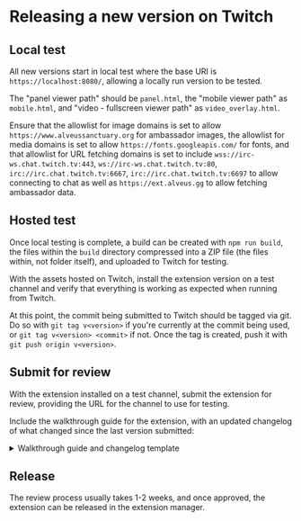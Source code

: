 # Releasing a new version on Twitch

## Local test

All new versions start in local test where the base URI is `https://localhost:8080/`, allowing a locally run version to be tested.

The "panel viewer path" should be `panel.html`, the "mobile viewer path" as `mobile.html`, and "video - fullscreen viewer path" as `video_overlay.html`.

Ensure that the allowlist for image domains is set to allow `https://www.alveussanctuary.org` for ambassador images, the allowlist for media domains is set to allow `https://fonts.googleapis.com/` for fonts, and that allowlist for URL fetching domains is set to include `wss://irc-ws.chat.twitch.tv:443`, `ws://irc-ws.chat.twitch.tv:80`, `irc://irc.chat.twitch.tv:6667`, `irc://irc.chat.twitch.tv:6697` to allow connecting to chat as well as `https://ext.alveus.gg` to allow fetching ambassador data.

## Hosted test

Once local testing is complete, a build can be created with `npm run build`, the files within the `build` directory compressed into a ZIP file (the files within, not folder itself), and uploaded to Twitch for testing.

With the assets hosted on Twitch, install the extension version on a test channel and verify that everything is working as expected when running from Twitch.

At this point, the commit being submitted to Twitch should be tagged via git. Do so with `git tag v<version>` if you're currently at the commit being used, or `git tag v<version> <commit>` if not. Once the tag is created, push it with `git push origin v<version>`.

## Submit for review

With the extension installed on a test channel, submit the extension for review, providing the URL for the channel to use for testing.

Include the walkthrough guide for the extension, with an updated changelog of what changed since the last version submitted:

<details>
<summary>Walkthrough guide and changelog template</summary>

```text
Note: "ambassadors" are the animals displayed in the extension (they are educational ambassadors for their species).

This extension displays information about ambassadors at Alveus Sanctuary within the Panel and Overlay view.
It is designed to be used by channels that are hosting collaboration streams at Alveus.
It allows viewers to explore more information about the ambassadors seen on the stream, at any time.
It allows the broadcaster/moderators to run chat commands to display information about specific ambassadors to everyone, as they are shown on stream.

This extension is made with React, and is bundled with Webpack.
Due to the nature (frequency and last-minute-ness) of collaboration streams, it is not tenable to maintain an access list and create new releases for each collaboration, so this is published as a global overlay.

Changelog:

    - <insert changes here>

External links:

    All links are related to Alveus Sanctuary, and can be found in the ambassador cards as well as the overlay welcome card.

    - Alveus Sanctuary website (homepage + ambassador pages)
    - Alveus Amazon Wishlist
    - Alveus Instagram
    - Alveus TikTok
    - Alveus Twitter
    - Extension GitHub (Open-source code for the extension, encouraging users to contribute to and improve the extension)

Allowlist explanations:

    - `https://fonts.googleapis.com/` Google Fonts, for loading fonts in the extension
    - `wss://irc-ws.chat.twitch.tv:443`, `ws://irc-ws.chat.twitch.tv:80`, `irc://irc.chat.twitch.tv:6667`, `irc://irc.chat.twitch.tv:6697` Twitch chat URLs, for the chatbot to connect to
    - `https://www.alveussanctuary.org` Alveus Sanctuary website, for fetching ambassador images
    - `https://ext.alveus.gg` Alveus Sanctuary website (cached API), for fetching ambassador data

Testing the Extension:

    - For overlay, mobile + panel: Click the buttons to explore the extension
    - For overlay: As a moderator or broadcaster, type `!welcome` in chat to trigger the welcome card, type `!snork` to trigger an ambassador card
```
</details>

## Release

The review process usually takes 1-2 weeks, and once approved, the extension can be released in the extension manager.
